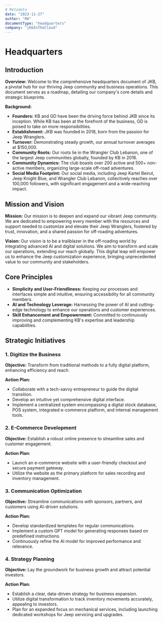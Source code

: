 ```yaml
---
# Metadata
date: "2023-11-27"
author: "RH"
documentType: "headquarters"
company: "jkbInTheCloud"
---
```


# Headquarters

## Introduction

**Overview:**
Welcome to the comprehensive headquarters document of JKB, a pivotal hub for our thriving Jeep community and business operations. This document serves as a roadmap, detailing our company's core details and strategic blueprints.

**Background:**

- **Founders:** KB and GD have been the driving force behind JKB since its inception. While KB has been at the forefront of the business, GD is poised to take on more responsibilities.
- **Establishment:** JKB was founded in 2018, born from the passion for Jeep Wranglers.
- **Turnover:** Demonstrating steady growth, our annual turnover averages at $150,000.
- **Community Roots:** Our roots lie in the Wrangler Club Lebanon, one of the largest Jeep communities globally, founded by KB in 2016.
- **Community Dynamics:** The club boasts over 200 active and 500+ non-active members, organizing large-scale off-road adventures.
- **Social Media Footprint:** Our social media, including Jeep Kartel Beirut, Jeep Knight Blue, and Wrangler Club Lebanon, collectively reaches over 100,000 followers, with significant engagement and a wide-reaching impact.

## Mission and Vision

**Mission:**
Our mission is to deepen and expand our vibrant Jeep community. We are dedicated to empowering every member with the resources and support needed to customize and elevate their Jeep Wranglers, fostered by trust, innovation, and a shared passion for off-roading adventures.

**Vision:**
Our vision is to be a trailblazer in the off-roading world by integrating advanced AI and digital solutions. We aim to transform and scale our operations, extending our reach globally. This digital leap will empower us to enhance the Jeep customization experience, bringing unprecedented value to our community and stakeholders.

## Core Principles

- **Simplicity and User-Friendliness:** Keeping our processes and interfaces simple and intuitive, ensuring accessibility for all community members.
- **AI and Technology Leverage:** Harnessing the power of AI and cutting-edge technology to enhance our operations and customer experiences.
- **Skill Enhancement and Empowerment:** Committed to continuously improving and complementing KB's expertise and leadership capabilities.

## Strategic Initiatives

### 1. Digitize the Business

**Objective:** Transform from traditional methods to a fully digital platform, enhancing efficiency and reach.

**Action Plan:**

- Collaborate with a tech-savvy entrepreneur to guide the digital transition.
- Develop an intuitive yet comprehensive digital interface.
- Implement a centralized system encompassing a digital stock database, POS system, integrated e-commerce platform, and internal management tools.

### 2. E-Commerce Development

**Objective:** Establish a robust online presence to streamline sales and customer engagement.

**Action Plan:**

- Launch an e-commerce website with a user-friendly checkout and secure payment gateway.
- Utilize the website as the primary platform for sales recording and inventory management.

### 3. Communication Optimization

**Objective:** Streamline communications with sponsors, partners, and customers using AI-driven solutions.

**Action Plan:**

- Develop standardized templates for regular communications.
- Implement a custom GPT model for generating responses based on predefined instructions.
- Continuously refine the AI model for improved performance and relevance.

### 4. Strategy Planning

**Objective:** Lay the groundwork for business growth and attract potential investors.

**Action Plan:**

- Establish a clear, data-driven strategy for business expansion.
- Utilize digital transformation to track inventory movements accurately, appealing to investors.
- Plan for an expanded focus on mechanical services, including launching dedicated workshops for Jeep servicing and upgrades.
